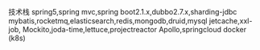 技术栈
spring5,spring mvc,spring boot2.1.x,dubbo2.7.x,sharding-jdbc
mybatis,rocketmq,elasticsearch,redis,mongodb,druid,mysql
jetcache,xxl-job, Mockito,joda-time,lettuce,projectreactor
Apollo,springcloud docker (k8s)